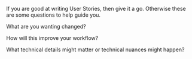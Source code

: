 If you are good at writing User Stories, then give it a go. Otherwise these are some questions to help guide you.

What are you wanting changed?

How will this improve your workflow?

What technical details might matter or technical nuances might happen?
